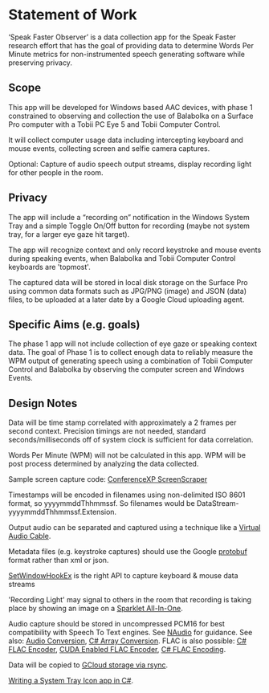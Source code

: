 # Statement of Work

‘Speak Faster Observer’ is a data collection app for the Speak Faster research effort that has the goal of providing data to determine Words Per Minute metrics for non-instrumented speech generating software while preserving privacy.

## Scope

This app will be developed for Windows based AAC devices, with phase 1 constrained to observing and
collection the use of Balabolka on a Surface Pro computer with a Tobii PC Eye 5 and Tobii Computer Control.

It will collect computer usage data including intercepting keyboard and mouse events, collecting screen and selfie camera captures.

Optional: Capture of audio speech output streams, display recording light for other people in the room.

## Privacy

The app will include a “recording on” notification in the Windows System Tray and a simple Toggle On/Off button for recording (maybe not system tray, for a larger eye gaze hit target).

The app will recognize context and only record keystroke and mouse events during speaking events, when Balabolka and Tobii Computer Control keyboards are 'topmost'.


The captured data will be stored in local disk storage on the Surface Pro using common data formats such as JPG/PNG (image)
and JSON (data) files, to be uploaded at a later date by a Google Cloud uploading agent.

## Specific Aims (e.g. goals)

The phase 1 app will not include collection of eye gaze or speaking context data.  The goal of Phase 1 is to collect enough
data to reliably measure the WPM output of generating speech using a combination of Tobii Computer Control and Balabolka by
observing the computer screen and Windows Events.

## Design Notes

Data will be time stamp correlated with approximately a 2 frames per second context.  Precision timings are not needed, standard seconds/milliseconds off of system clock is sufficient for data correlation.

Words Per Minute (WPM) will not be calculated in this app.  WPM will be post process determined by analyzing the data collected.

Sample screen capture code: [ConferenceXP ScreenScraper](https://github.com/conferencexp/conferencexp/blob/1fb8be570a7c4b21d9161f3ee7a93a3bd1ea9275/MSR.LST.DShow/ScreenScraper/ScreenScraper.cpp#L204)

Timestamps will be encoded in filenames using non-delimited ISO 8601 format, so yyyymmddThhmmssf.  So filenames would be DataStream-yyyymmddThhmmssf.Extension.

Output audio can be separated and captured using a technique like a [Virtual Audio Cable](http://ntonyx.com/vac.htm).

Metadata files (e.g. keystroke captures) should use the Google [protobuf](https://developers.google.com/protocol-buffers/docs/csharptutorial) format rather than xml or json.

[SetWindowHookEx](https://docs.microsoft.com/en-us/windows/win32/winmsg/hooks) is the right API to capture keyboard & mouse data streams

'Recording Light' may signal to others in the room that recording is taking place by showing an image on a [Sparklet All-In-One](https://siliconsquared.com/sparkletallinone/).

Audio capture should be stored in uncompressed PCM16 for best compatibility with Speech To Text engines.  See [NAudio](https://markheath.net/post/how-to-record-and-play-audio-at-same) for guidance.  See also: [Audio Conversion](https://gitter.im/naudio/NAudio?at=56f2aa21e247956f1e305cbf), [C# Array Conversion](https://www.markheath.net/post/how-to-convert-byte-to-short-or-float).  FLAC is also possible: [C# FLAC Encoder](https://hydrogenaud.io/index.php?topic=74242.0), [CUDA Enabled FLAC Encoder](http://cue.tools/wiki/FLACCL), [C# FLAC Encoding](https://sourceforge.net/p/cuetoolsnet/code/ci/default/tree/CUETools.Codecs.FLACCL/).

Data will be copied to [GCloud storage via rsync](https://cloud.google.com/filestore/docs/copying-data).

[Writing a System Tray Icon app in C#](https://www.red-gate.com/simple-talk/dotnet/net-framework/creating-tray-applications-in-net-a-practical-guide/).
